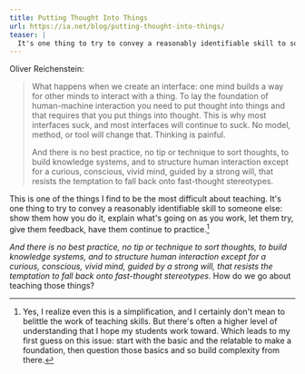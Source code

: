```yaml
---
title: Putting Thought Into Things
url: https://ia.net/blog/putting-thought-into-things/
teaser: |
  It's one thing to try to convey a reasonably identifiable skill to someone else: show them how you do it, explain what's going on as you work, let them try, give them feedback, have them continue to practice.
---
```


Oliver Reichenstein:

> What happens when we create an interface: one mind builds a way for other minds to interact with a thing. To lay the foundation of human-machine interaction you need to put thought into things and that requires that you put things into thought. This is why most interfaces suck, and most interfaces will continue to suck. No model, method, or tool will change that. Thinking is painful.
>
> And there is no best practice, no tip or technique to sort thoughts, to build knowledge systems, and to structure human interaction except for a curious, conscious, vivid mind, guided by a strong will, that resists the temptation to fall back onto fast-thought stereotypes.

This is one of the things I find to be the most difficult about teaching. It's one thing to try to convey a reasonably identifiable skill to someone else: show them how you do it, explain what's going on as you work, let them try, give them feedback, have them continue to practice.[^rote]

*And there is no best practice, no tip or technique to sort thoughts, to build knowledge systems, and to structure human interaction except for a curious, conscious, vivid mind, guided by a strong will, that resists the temptation to fall back onto fast-thought stereotypes.* How do we go about teaching those things?

[^rote]: Yes, I realize even this is a simplification, and I certainly don't mean to belittle the work of teaching skills. But there's often a higher level of understanding that I hope my students work toward. Which leads to my first guess on this issue: start with the basic and the relatable to make a foundation, then question those basics and so build complexity from there.